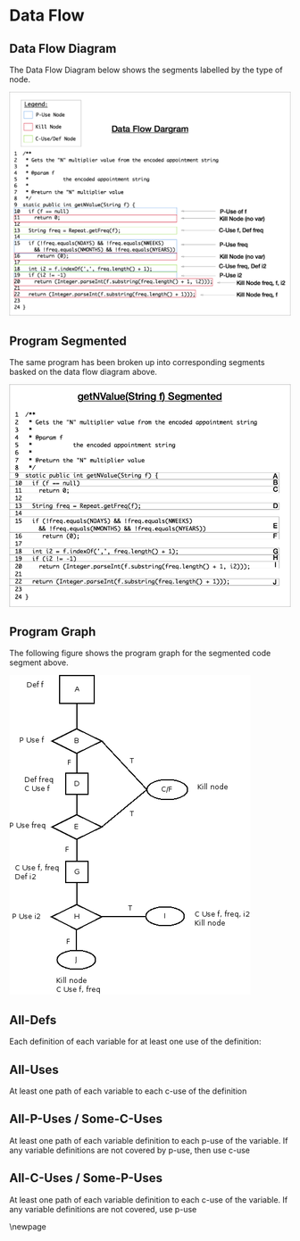 # Data Flow

## Data Flow Diagram

The Data Flow Diagram below shows the segments labelled by the type of node.

![getNValue(String f) Data Flow Diagram](./assets/data-flow-diagram.png)

## Program Segmented

The same program has been broken up into corresponding segments basked on the
data flow diagram above.

![getNValue(String f) Segmented](./assets/program-segmented.png)

## Program Graph

The following figure shows the program graph for the segmented code segment
above.

![getNValue(String f) Graph](./assets/program-graph.png)

## All-Defs

Each definition of each variable for at least one use of the definition: 

## All-Uses

At least one path of each variable to each c-use of the definition

## All-P-Uses / Some-C-Uses

At least one path of each variable definition to each p-use of the variable.
If any variable definitions are not covered by p-use, then use c-use

## All-C-Uses / Some-P-Uses

At least one path of each variable definition to each c-use of the variable.
If any variable definitions are not covered, use p-use


\newpage
